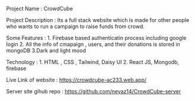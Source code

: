 Project Name : CrowdCube 

Project Description : Its a full stack website which is made for other people who wants to run a campaign to raise funds from crowd. 

Some Features : 1. Firebase based authenticatin process including google login 
                2. All the info of cmapaign , users, and their donations is stored in mongoDB
                3.Dark and light mood 

Technology    : 1. HTML , CSS , Tailwind, Daisy UI
                2. React JS, Mongodb, firebase

Live Link of website    : https://crowdcube-ac233.web.app/


Server site gihub repo  : https://github.com/neyaz14/CrowdCube-server


